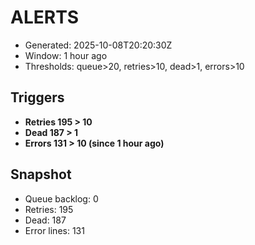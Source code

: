 # ALERTS

- Generated: 2025-10-08T20:20:30Z
- Window: 1 hour ago
- Thresholds: queue>20, retries>10, dead>1, errors>10

## Triggers
- **Retries 195 > 10**
- **Dead 187 > 1**
- **Errors 131 > 10 (since 1 hour ago)**

## Snapshot
- Queue backlog: 0
- Retries: 195
- Dead: 187
- Error lines: 131
